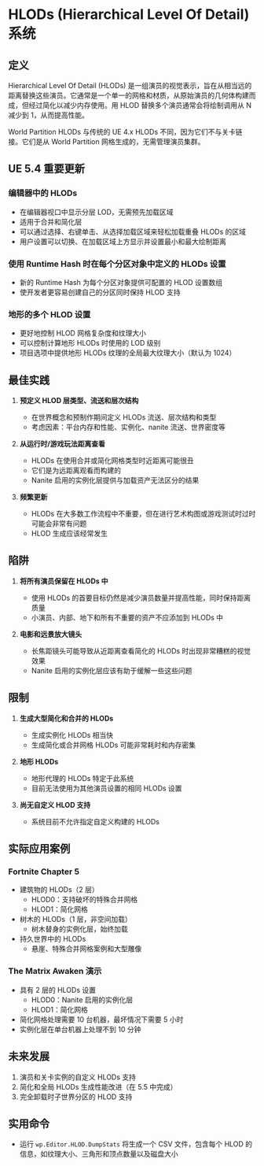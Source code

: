 # HLODs (Hierarchical Level Of Detail) 系统

## 定义

Hierarchical Level Of Detail (HLODs) 是一组演员的视觉表示，旨在从相当远的距离替换这些演员。它通常是一个单一的网格和材质，从原始演员的几何体构建而成，但经过简化以减少内存使用。用 HLOD 替换多个演员通常会将绘制调用从 N 减少到 1，从而提高性能。

World Partition HLODs 与传统的 UE 4.x HLODs 不同，因为它们不与关卡链接。它们是从 World Partition 网格生成的，无需管理演员集群。

## UE 5.4 重要更新

### 编辑器中的 HLODs
- 在编辑器视口中显示分层 LOD，无需预先加载区域
- 适用于合并和简化层
- 可以通过选择、右键单击、从选择加载区域来轻松加载重叠 HLODs 的区域
- 用户设置可以切换、在加载区域上方显示并设置最小和最大绘制距离

### 使用 Runtime Hash 时在每个分区对象中定义的 HLODs 设置
- 新的 Runtime Hash 为每个分区对象提供可配置的 HLOD 设置数组
- 使开发者更容易创建自己的分区同时保持 HLOD 支持

### 地形的多个 HLOD 设置
- 更好地控制 HLOD 网格复杂度和纹理大小
- 可以控制计算地形 HLODs 时使用的 LOD 级别
- 项目选项中提供地形 HLODs 纹理的全局最大纹理大小（默认为 1024）

## 最佳实践

1. **预定义 HLOD 层类型、流送和层次结构**
   - 在世界概念和预制作期间定义 HLODs 流送、层次结构和类型
   - 考虑因素：平台内存和性能、实例化、nanite 流送、世界密度等

2. **从运行时/游戏玩法距离查看**
   - HLODs 在使用合并或简化网格类型时近距离可能很丑
   - 它们是为远距离观看而构建的
   - Nanite 启用的实例化层提供与加载资产无法区分的结果

3. **频繁更新**
   - HLODs 在大多数工作流程中不重要，但在进行艺术构图或游戏测试时过时可能会非常有问题
   - HLOD 生成应该经常发生

## 陷阱

1. **将所有演员保留在 HLODs 中**
   - 使用 HLODs 的首要目标仍然是减少演员数量并提高性能，同时保持距离质量
   - 小演员、内部、地下和所有不重要的资产不应添加到 HLODs 中

2. **电影和远景放大镜头**
   - 长焦距镜头可能导致从近距离查看简化的 HLODs 时出现非常糟糕的视觉效果
   - Nanite 启用的实例化层应该有助于缓解一些这些问题

## 限制

1. **生成大型简化和合并的 HLODs**
   - 生成实例化 HLODs 相当快
   - 生成简化或合并网格 HLODs 可能非常耗时和内存密集

2. **地形 HLODs**
   - 地形代理的 HLODs 特定于此系统
   - 目前无法使用为其他演员设置的相同 HLODs 设置

3. **尚无自定义 HLOD 支持**
   - 系统目前不允许指定自定义构建的 HLODs

## 实际应用案例

### Fortnite Chapter 5
- 建筑物的 HLODs（2 层）
  - HLOD0：支持破坏的特殊合并网格
  - HLOD1：简化网格
- 树木的 HLODs（1 层，非空间加载）
  - 树木替身的实例化层，始终加载
- 持久世界中的 HLODs
  - 悬崖、特殊合并网格案例和大型雕像

### The Matrix Awaken 演示
- 具有 2 层的 HLODs 设置
  - HLOD0：Nanite 启用的实例化层
  - HLOD1：简化网格
- 简化网格处理需要 10 台机器，最坏情况下需要 5 小时
- 实例化层在单台机器上处理不到 10 分钟

## 未来发展

1. 演员和关卡实例的自定义 HLODs 支持
2. 简化和全局 HLODs 生成性能改进（在 5.5 中完成）
3. 完全卸载时子世界分区的 HLOD 支持

## 实用命令

- 运行 `wp.Editor.HLOD.DumpStats` 将生成一个 CSV 文件，包含每个 HLOD 的信息，如纹理大小、三角形和顶点数量以及磁盘大小